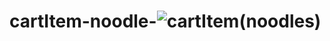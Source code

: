 # cartItem-noodle-![cartItem(noodles)](https://user-images.githubusercontent.com/98656256/176671800-258aeea4-abb1-4bb6-9fb8-7255b4d78c94.jpg)
